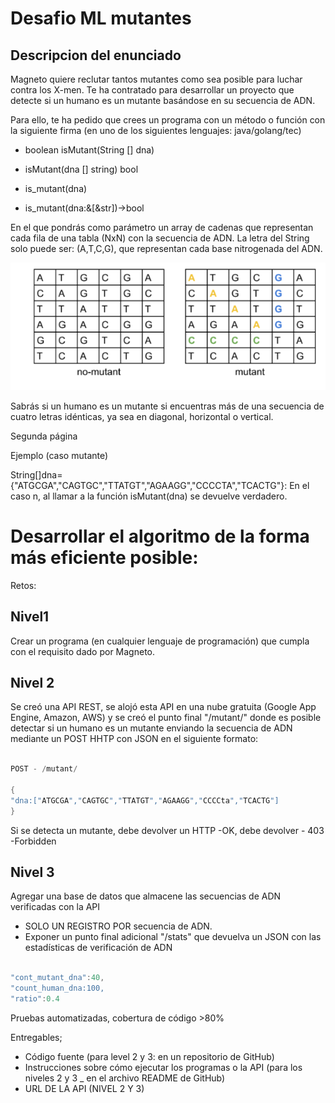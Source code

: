# Desafio ML mutantes

## Descripcion del enunciado

Magneto quiere reclutar tantos mutantes como sea posible para luchar contra los X-men.
Te ha contratado para desarrollar un proyecto que detecte si un humano es un mutante basándose en su secuencia de ADN.

Para ello, te ha pedido que crees un programa con un método o función con la siguiente firma (en uno de los siguientes lenguajes: java/golang/tec)

- boolean isMutant(String [] dna)

- isMutant(dna [] string) bool

- is_mutant(dna)

- is_mutant(dna:&[&str])->bool

En el que pondrás como parámetro un array de cadenas que representan cada fila de una tabla (NxN) con la secuencia de ADN. La letra del String solo puede ser: (A,T,C,G), que representan cada base nitrogenada del ADN.

![fxc](/images/fxc.png)

Sabrás si un humano es un mutante si encuentras más de una secuencia de cuatro letras idénticas, ya sea en diagonal, horizontal o vertical.

Segunda página

Ejemplo (caso mutante)

String[]dna={"ATGCGA","CAGTGC","TTATGT","AGAAGG","CCCCTA","TCACTG"}:
En el caso n, al llamar a la función isMutant(dna) se devuelve verdadero.

# Desarrollar el algoritmo de la forma más eficiente posible:

Retos:

## Nivel1

Crear un programa (en cualquier lenguaje de programación) que cumpla con el requisito dado por Magneto.

## Nivel 2

Se creó una API REST, se alojó esta API en una nube gratuita (Google App Engine, Amazon, AWS) y se creó el punto final "/mutant/" donde es posible detectar si un humano es un mutante enviando la secuencia de ADN mediante un POST HHTP con JSON en el siguiente formato:

```java

POST - /mutant/

{
"dna:["ATGCGA","CAGTGC","TTATGT","AGAAGG","CCCCta","TCACTG"]
}

```

Si se detecta un mutante, debe devolver un HTTP -OK, debe devolver - 403 -Forbidden

## Nivel 3

Agregar una base de datos que almacene las secuencias de ADN verificadas con la API

- SOLO UN REGISTRO POR secuencia de ADN.
- Exponer un punto final adicional "/stats" que devuelva un JSON con las estadísticas de verificación de ADN

```java

"cont_mutant_dna":40,
"count_human_dna:100,
"ratio":0.4

```

Pruebas automatizadas, cobertura de código >80%

Entregables;

- Código fuente (para level 2 y 3: en un repositorio de GitHub)
- Instrucciones sobre cómo ejecutar los programas o la API (para los niveles 2 y 3 \_ en el archivo README de GitHub)
- URL DE LA API (NIVEL 2 Y 3)
